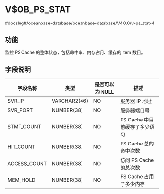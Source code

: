 # V$OB_PS_STAT 
#docslug#/oceanbase-database/oceanbase-database/V4.0.0/v-ps_stat-4


## 功能 

监控 PS Cache 的整体状态，包括命中率、内存占用、缓存的 Item 数目。

## 字段说明



|   **字段名称**   |    **类型**    | **是否可以为 NULL** |       **描述**        |
|--------------|--------------|----------------|---------------------|
| SVR_IP       | VARCHAR2(46) | NO             | 服务器 IP 地址           |
| SVR_PORT     | NUMBER(38)   | NO             | 服务器端口号              |
| STMT_COUNT   | NUMBER(38)   | NO             | PS Cache 中目前缓存了多少语句 |
| HIT_COUNT    | NUMBER(38)   | NO             | PS Cache 总的命中次数     |
| ACCESS_COUNT | NUMBER(38)   | NO             | 访问 PS Cache 的总次数    |
| MEM_HOLD     | NUMBER(38)   | NO             | PS Cache 占用了多少内存    |




